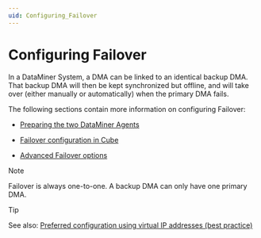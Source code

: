 ```yaml
---
uid: Configuring_Failover
---
```


# Configuring Failover

In a DataMiner System, a DMA can be linked to an identical backup DMA. That backup DMA will then be kept synchronized but offline, and will take over (either manually or automatically) when the primary DMA fails.

The following sections contain more information on configuring Failover:

- [Preparing the two DataMiner Agents](xref:Preparing_the_two_DataMiner_Agents)

- [Failover configuration in Cube](xref:Failover_configuration_in_Cube)

- [Advanced Failover options](xref:Advanced_Failover_options)

> [!NOTE]
> Failover is always one-to-one. A backup DMA can only have one primary DMA.

> [!TIP]
> See also:
> [Preferred configuration using virtual IP addresses (best practice)](xref:Preferred_configuration_using_virtual_IP_addresses__best_practice)
